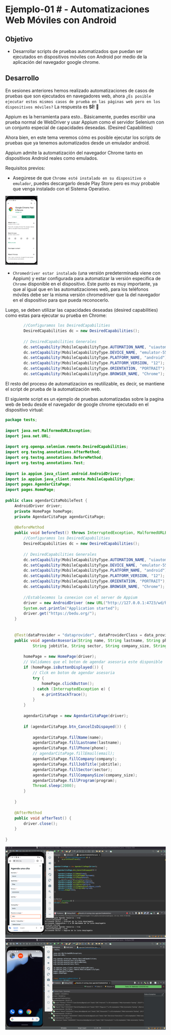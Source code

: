 # Ejemplo-01 # - Automatizaciones Web Móviles con Android 

## Objetivo

- Desarrollar scripts de pruebas automatizados que puedan ser ejecutados en dispositivos móviles con Android por medio de la aplicación del navegador google chrome.

## Desarrollo

En sesiones anteriores hemos realizado automatizaciones de casos de pruebas que son ejecutados en navegadores web, ahora `¿Es posible ejecutar estos mismos casos de prueba en las páginas web pero en los dispositivos móviles?` La respuesta es __SÍ!__ :mechanical_arm:

Appium es la herramienta para esto.. Básicamente, puedes escribir una prueba normal de WebDriver y usar Appium como el servidor Selenium con un conjunto especial de capacidades deseadas. (Desired Capabilities)

Ahora bien, en este tema veremos cómo es posible ejecutar los scripts de pruebas que ya tenemos automatizados desde un emulador android.

Appium admite la automatización del navegador Chrome tanto en dispositivos Android reales como emulados.

Requisitos previos:

- Asegúrese de que `Chrome esté instalado en su dispositivo o emulador`, puedes descargarlo desde Play Store pero es muy probable que venga instalado con el Sistema Operativo.

<img src="assets/chrome.png" width="20%"> 

- `Chromedriver estar instalado` (una versión predeterminada viene con Appium) y estar configurada para automatizar la versión específica de `Chrome` disponible en el dispositivo. Este punto es muy importante, ya que al igual que en las automatizaciones web, para los teléfonos móviles debe ser la misma versión chromedriver que la del navegador en el dispositivo para que pueda reconocerlo.



Luego, se deben utilizar las capacidades deseadas (desired capabilities) como estas para ejecutar su prueba en Chrome:

```Java
		//Configuramos los DesiredCapabilities		
		DesiredCapabilities dc = new DesiredCapabilities();

		// DesiredCapabilities Generales
		dc.setCapability(MobileCapabilityType.AUTOMATION_NAME, "uiautomator2");
		dc.setCapability(MobileCapabilityType.DEVICE_NAME, "emulator-5554");
		dc.setCapability(MobileCapabilityType.PLATFORM_NAME, "android");
		dc.setCapability(MobileCapabilityType.PLATFORM_VERSION, "12");
		dc.setCapability(MobileCapabilityType.ORIENTATION, "PORTRAIT");
		dc.setCapability(MobileCapabilityType.BROWSER_NAME, "Chrome");

```

El resto del proceso de automatizacion es reutilizable, es decir, se mantiene el script de prueba de la automatización web.

El siguiente script es un ejemplo de pruebas automatizadas sobre la pagina web de bedu desde el navegador de google chrome ejecutado en el dispositivo virtual: 


```Java
package tests;

import java.net.MalformedURLException;
import java.net.URL;

import org.openqa.selenium.remote.DesiredCapabilities;
import org.testng.annotations.AfterMethod;
import org.testng.annotations.BeforeMethod;
import org.testng.annotations.Test;

import io.appium.java_client.android.AndroidDriver;
import io.appium.java_client.remote.MobileCapabilityType;
import pages.AgendarCitaPage;
import pages.HomePage;

public class agendarCitaMobileTest {
	AndroidDriver driver;
	private HomePage homePage;
	private AgendarCitaPage agendarCitaPage;

	@BeforeMethod
	public void beforeTest() throws InterruptedException, MalformedURLException {
		//Configuramos los DesiredCapabilities		
		DesiredCapabilities dc = new DesiredCapabilities();

		// DesiredCapabilities Generales
		dc.setCapability(MobileCapabilityType.AUTOMATION_NAME, "uiautomator2");
		dc.setCapability(MobileCapabilityType.DEVICE_NAME, "emulator-5554");
		dc.setCapability(MobileCapabilityType.PLATFORM_NAME, "android");
		dc.setCapability(MobileCapabilityType.PLATFORM_VERSION, "12");
		dc.setCapability(MobileCapabilityType.ORIENTATION, "PORTRAIT");
		dc.setCapability(MobileCapabilityType.BROWSER_NAME, "Chrome");
		
		//Establecemos la conexion con el server de Appium
		driver = new AndroidDriver (new URL("http://127.0.0.1:4723/wd/hub"), dc);
		System.out.println("Application started");
		driver.get("https://bedu.org/");
	}


	@Test(dataProvider = "dataprovider", dataProviderClass = data_provider.class)
	public void agendarAsesoria(String name, String lastname, String phone, String email, String company,
			String jobtitle, String sector, String company_size, String program) throws InterruptedException {

		homePage = new HomePage(driver);
		// Validamos que el boton de agendar asesoria este disponible
		if (homePage.isButtonDisplayed()) {
			// Clck en boton de agendar asesoria
			try {
				homePage.clickButton();
			} catch (InterruptedException e) {
				e.printStackTrace();
			}
		}

		agendarCitaPage = new AgendarCitaPage(driver);

		if (agendarCitaPage.btn_CancelIsDispayed()) {

			agendarCitaPage.fillName(name);
			agendarCitaPage.fillLastname(lastname);
			agendarCitaPage.fillPhone(phone);
			// agendarCitaPage.fillEmail(email);
			agendarCitaPage.fillCompany(company);
			agendarCitaPage.fillJobTitle(jobtitle);
			agendarCitaPage.fillSector(sector);
			agendarCitaPage.fillCompanySize(company_size);
			agendarCitaPage.fillProgram(program);
			Thread.sleep(2000);
		}

	}

	@AfterMethod
	public void afterTest() {
		driver.close();
	}

}
```

<img src="assets/ejecucion.png"> 

<img src="assets/ejecucion2.png"> 

